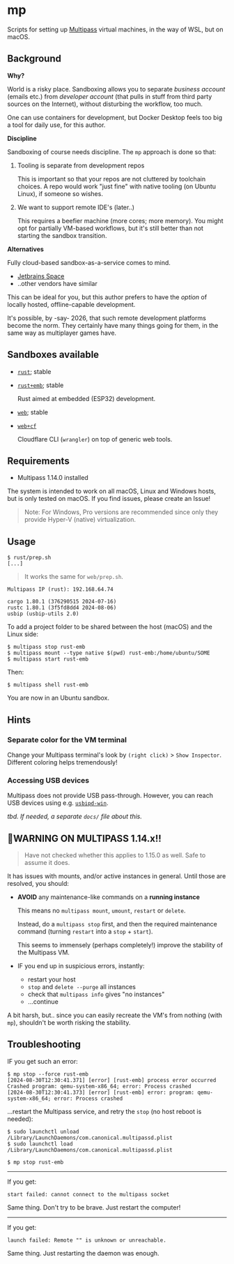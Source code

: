 # mp

Scripts for setting up [Multipass](https://multipass.run) virtual machines, in the way of WSL, but on macOS.

## Background

**Why?**

World is a risky place. Sandboxing allows you to separate *business account* (emails etc.) from *developer account* (that pulls in stuff from third party sources on the Internet), without disturbing the workflow, too much.

One can use containers for development, but Docker Desktop feels too big a tool for daily use, for this author.

**Discipline**

Sandboxing of course needs discipline. The `mp` approach is done so that:

1. Tooling is separate from development repos

   This is important so that your repos are not cluttered by toolchain choices. A repo would work "just fine" with native tooling (on Ubuntu Linux), if someone so wishes.

2. We want to support remote IDE's (later..)

   This requires a beefier machine (more cores; more memory). You might opt for partially VM-based workflows, but it's still better than not starting the sandbox transition.

**Alternatives**

Fully cloud-based sandbox-as-a-service comes to mind. 

- [Jetbrains Space](https://www.jetbrains.com/space/)
- ..other vendors have similar

This can be ideal for you, but this author prefers to have the *option* of locally hosted, offline-capable development.

It's possible, by -say- 2026, that such remote development platforms become the norm. They certainly have many things going for them, in the same way as multiplayer games have.


## Sandboxes available

- [`rust`](rust/README.md); stable
- [`rust+emb`](rust+emb/README.md); stable

	Rust aimed at embedded (ESP32) development.

- [`web`](web/README.md); stable
- [`web+cf`](web+cf/README.md)

	Cloudflare CLI (`wrangler`) on top of generic web tools.

## Requirements

- Multipass 1.14.0 installed

The system is intended to work on all macOS, Linux and Windows hosts, but is only tested on macOS. If you find issues, please create an Issue!

>Note: For Windows, Pro versions are recommended since only they provide Hyper-V (native) virtualization.

<!-- Developed with:
- macOS 15.2
- Multipass 1.15.0
-->

## Usage

```
$ rust/prep.sh
[...]
```

>It works the same for `web/prep.sh`.

```
Multipass IP (rust): 192.168.64.74

cargo 1.80.1 (376290515 2024-07-16)
rustc 1.80.1 (3f5fd8dd4 2024-08-06)
usbip (usbip-utils 2.0)

```

To add a project folder to be shared between the host (macOS) and the Linux side:

```
$ multipass stop rust-emb
$ multipass mount --type native $(pwd) rust-emb:/home/ubuntu/SOME
$ multipass start rust-emb
```

Then:

```
$ multipass shell rust-emb
```

You are now in an Ubuntu sandbox.

## Hints

### Separate color for the VM terminal

Change your Multipass terminal's look by `(right click)` > `Show Inspector`. Different coloring helps tremendously!

### Accessing USB devices

Multipass does not provide USB pass-through. However, you can reach USB devices using e.g. [`usbipd-win`](https://github.com/dorssel/usbipd-win).

*tbd. If needed, a separate `docs/` file about this.*


## 📛WARNING ON MULTIPASS 1.14.x!!

>Have not checked whether this applies to 1.15.0 as well. Safe to assume it does.

It has issues with mounts, and/or active instances in general. Until those are resolved, you should:

- **AVOID** any maintenance-like commands on a **running instance**

   This means no `multipass mount`, `umount`, `restart` or `delete`.
   
   Instead, do a `multipass stop` first, and then the required maintenance command (turning `restart` into a `stop` + `start`).
   
   This seems to immensely (perhaps completely!) improve the stability of the Multipass VM.
   
- IF you end up in suspicious errors, instantly:

	- restart your host
	- `stop` and `delete --purge` all instances
	- check that `multipass info` gives "no instances"
	- ...continue

A bit harsh, but.. since you can easily recreate the VM's from nothing (with `mp`), shouldn't be worth risking the stability. 

## Troubleshooting

IF you get such an error:

```
$ mp stop --force rust-emb
[2024-08-30T12:30:41.371] [error] [rust-emb] process error occurred Crashed program: qemu-system-x86_64; error: Process crashed
[2024-08-30T12:30:41.373] [error] [rust-emb] error: program: qemu-system-x86_64; error: Process crashed
```

...restart the Multipass service, and retry the `stop` (no host reboot is needed):

```
$ sudo launchctl unload /Library/LaunchDaemons/com.canonical.multipassd.plist
$ sudo launchctl load /Library/LaunchDaemons/com.canonical.multipassd.plist
```

```
$ mp stop rust-emb
```

---

If you get:

```
start failed: cannot connect to the multipass socket
```

Same thing. Don't try to be brave. Just restart the computer!

---

If you get:

```
launch failed: Remote "" is unknown or unreachable.
```

Same thing. Just restarting the daemon was enough.
